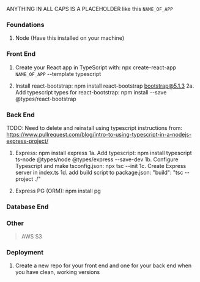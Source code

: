 ANYTHING IN ALL CAPS IS A PLACEHOLDER like this `NAME_OF_APP`

### Foundations ###
1. Node (Have this installed on your machine)

### Front End ###
1. Create your React app in TypeScript with: npx create-react-app `NAME_OF_APP` --template typescript 

2. Install react-bootstrap: 
    npm install react-bootstrap bootstrap@5.1.3
2a. Add typescript types for react-bootstrap: 
    npm install --save @types/react-bootstrap


### Back End ###

TODO: Need to delete and reinstall using typescript instructions from:
https://www.pullrequest.com/blog/intro-to-using-typescript-in-a-nodejs-express-project/

1. Express: npm install express
1a. Add typescript: 
    npm install typescript ts-node @types/node @types/express --save-dev
1b. Configure Typescript and make tsconfig.json:
    npx tsc --init
1c. Create Express server in index.ts
1d. add build script to package.json: 
    "build": "tsc --project ./"


2. Express PG (ORM): npm install pg

### Database End ###

### Other ###
> AWS S3


### Deployment ###
1. Create a new repo for your front end and one for your back end when you have
clean, working versions